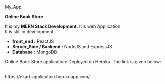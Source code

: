 My_App 
<p><b>Online Book Store</b></p>

<p>It is my <b>MERN Stack Development.</b> It is web Application <br> It is still in development. </p>

<ul>
  <li><b>front_end :</b> ReactJS</li>
  <li><b>Server_Side / Backend :</b> NodeJS and ExpressJS</li>
  <li><b>Database :</b> MongoDB</li>
</ul>
<p>
Online Book Store application: Deployed on Heroku. The link is given below:
</p>
<br>
https://ekart-application.herokuapp.com/
